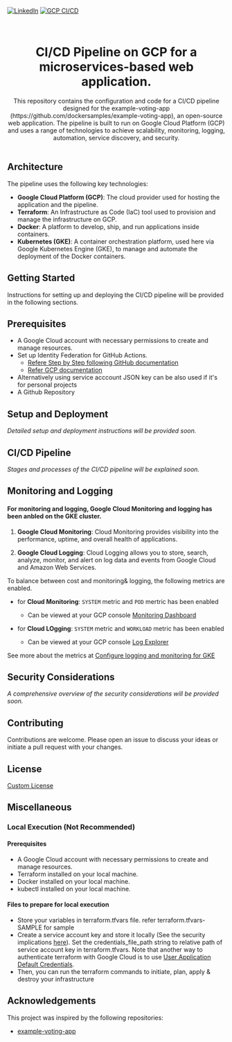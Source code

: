 <!-- PROJECT SHIELDS -->
[![LinkedIn][linkedin-shield]][linkedin-url]  [![GCP CI/CD](https://github.com/rbnhd/pipeline-webapp-x/actions/workflows/actions.yaml/badge.svg)](https://github.com/rbnhd/pipeline-webapp-x/actions/workflows/actions.yaml)

<!-- PROJECT LOGO -->
<br />
<p align="center">

  <h1 align="center">CI/CD Pipeline on GCP for a microservices-based web application.</h1>

  <p align="center">
This repository contains the configuration and code for a CI/CD pipeline designed for the example-voting-app (https://github.com/dockersamples/example-voting-app), an open-source web application. The pipeline is built to run on Google Cloud Platform (GCP) and uses a range of technologies to achieve scalability, monitoring, logging, automation, service discovery, and security.
    <br />
    <br />
  </p>
</p>


## Architecture

The pipeline uses the following key technologies:

- **Google Cloud Platform (GCP)**: The cloud provider used for hosting the application and the pipeline.
- **Terraform**: An Infrastructure as Code (IaC) tool used to provision and manage the infrastructure on GCP.
- **Docker**: A platform to develop, ship, and run applications inside containers.
- **Kubernetes (GKE)**: A container orchestration platform, used here via Google Kubernetes Engine (GKE), to manage and automate the deployment of the Docker containers.

## Getting Started


Instructions for setting up and deploying the CI/CD pipeline will be provided in the following sections.

## Prerequisites

- A Google Cloud account with necessary permissions to create and manage resources.
- Set up Identity Federation for GitHub Actions. 
    - [Refere Step by Step following GitHub documentation](https://github.com/google-github-actions/auth?tab=readme-ov-file#workload-identity-federation-through-a-service-account)
    - [Refer GCP documentation](https://cloud.google.com/iam/docs/workload-identity-federation)
- Alternatively using service acccount JSON key can be also used if it's for personal projects
- A Github Repository



## Setup and Deployment

*Detailed setup and deployment instructions will be provided soon.*

## CI/CD Pipeline

*Stages and processes of the CI/CD pipeline will be explained soon.*

## Monitoring and Logging
#### For monitoring and logging, Google Cloud Monitoring and logging has been anbled on the GKE cluster. 
1. **Google Cloud Monitoring**: Cloud Monitoring provides visibility into the performance, uptime, and overall health of applications. 

2. **Google Cloud Logging**: Cloud Logging allows you to store, search, analyze, monitor, and alert on log data and events from Google Cloud and Amazon Web Services. 


To balance between cost and monitoring& logging, the following metrics are enabled.  
- for **Cloud Monitoring**: `SYSTEM` metric and `POD` mertric has been enabled
  - Can be viewed at your GCP console [Monitoring Dashboard](https://console.cloud.google.com/monitoring)

- for **Cloud LOgging**: `SYSTEM` metric and `WORKLOAD` metric has been enabled
  - Can be viewed at your GCP console [Log Explorer](https://console.cloud.google.com/logs/)

See more about the metrics at [Configure logging and monitoring for GKE](https://cloud.google.com/kubernetes-engine/docs/how-to/config-logging-monitoring)







## Security Considerations

*A comprehensive overview of the security considerations will be provided soon.*

## Contributing

Contributions are welcome. Please open an issue to discuss your ideas or initiate a pull request with your changes.

## License

[Custom License](./LICENSE)


## Miscellaneous

### Local Execution (Not Recommended)

#### Prerequisites
- A Google Cloud account with necessary permissions to create and manage resources.
- Terraform installed on your local machine.
- Docker installed on your local machine.
- kubectl installed on your local machine.

#### Files to prepare for local execution
* Store your variables in terraform.tfvars file. refer terraform.tfvars-SAMPLE for sample
* Create a service account key and store it locally (See the security implications [here](https://cloud.google.com/iam/docs/migrate-from-service-account-keys)). Set the credentials_file_path string to relative path of service account key in terraform.tfvars. Note that another way to authenticate terraform with Google Cloud is to use [User Application Default Credentials](https://registry.terraform.io/providers/hashicorp/google/latest/docs/guides/provider_reference#running-terraform-on-your-workstation). 
* Then, you can run the terraform commands to initiate, plan, apply & destroy your infrastructure


## Acknowledgements

This project was inspired by the following repositories:

- [example-voting-app](https://github.com/dockersamples/example-voting-app)



<!-- MARKDOWN LINKS & IMAGES -->
<!-- https://www.markdownguide.org/basic-syntax/#reference-style-links -->
[linkedin-shield]: https://img.shields.io/badge/LinkedIn-0077B5?style=for-the-badge&logo=linkedin&logoColor=white
[linkedin-url]: https://www.linkedin.com/in/vikram-kushwaha/